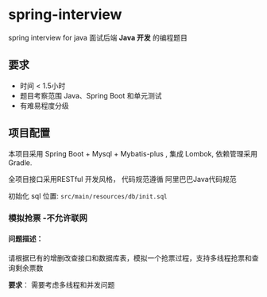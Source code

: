 # spring-interview

spring interview for java
面试后端 **Java 开发** 的编程题目

## 要求

* 时间 < 1.5小时
* 题目考察范围 Java、Spring  Boot 和单元测试
* 有难易程度分级

## 项目配置

本项目采用 Spring Boot + Mysql + Mybatis-plus , 集成 Lombok, 依赖管理采用 Gradle.

全项目接口采用RESTful 开发风格， 代码规范遵循 阿里巴巴Java代码规范

初始化 sql  位置: `src/main/resources/db/init.sql`

### 模拟抢票 -不允许联网

#### 问题描述：

请根据已有的增删改查接口和数据库表，模拟一个抢票过程，支持多线程抢票和查询剩余票数

**要求**： 需要考虑多线程和并发问题
